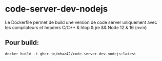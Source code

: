 # code-server-dev-nodejs

Le Dockerfile permet de build une version de code server uniquement avec les compilateurs et headers C/C++ & htop & jre && Node 12 & 16 (nvm)

## Pour build:

```
docker build -t ghcr.io/mhaz42/code-server-dev-nodejs:latest
```